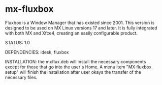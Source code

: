 # mx-fluxbox

Fluxbox is a Window Manager that has existed since 2001. This version is designed to be used on MX Linux versions 17 and later. It is fully integrated with both MX and Xfce4, creating an easily configurable product. 

STATUS: 1.0

DEPENDENCIES: idesk, fluxbox

INSTALLATION: the mxflux.deb will install the necessary components except for those that go into the user's Home. A menu item "MX fluxbox setup" will finish the installation after user okays the transfer of the necessary files. 
